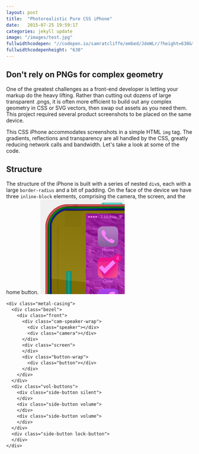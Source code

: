 ```yaml
---
layout: post
title:  "Photorealistic Pure CSS iPhone"
date:   2015-07-25 19:59:17
categories: jekyll update
image: "/images/test.jpg"
fullwidthcodepen: "//codepen.io/samratcliffe/embed/JdeWLr/?height=630&theme-id=17355&default-tab=result"
fullwidthcodepenheight: "630"
---
```


## Don't rely on PNGs for complex geometry
One of the greatest challenges as a front-end developer is letting your markup do the heavy lifting. Rather than cutting out dozens of large transparent .pngs, it is often more efficient to build out any complex geometry in CSS or SVG vectors, then swap out assets as you need them. This project required several product screenshots to be placed on the same device.

This CSS iPhone accommodates screenshots in a simple HTML `img` tag. The gradients, reflections and transparency are all handled by the CSS, greatly reducing network calls and bandwidth. Let's take a look at some of the code.

## Structure
The structure of the iPhone is built with a series of nested `div`s, each with a large `border-radius` and a bit of padding. On the face of the device we have three `inline-block` elements, comprising the camera, the screen, and the home button. 
<img src="/images/iphone-structure.jpg">

```
<div class="metal-casing">
  <div class="bezel">
    <div class="front">
      <div class="cam-speaker-wrap">
        <div class="speaker"></div>
        <div class="camera"></div>
      </div>
      <div class="screen">
      </div>
      <div class="button-wrap">
        <div class="button"></div>
      </div>
    </div>
  </div>
  <div class="vol-buttons">
    <div class="side-button silent">
    </div>
    <div class="side-button volume">
    </div>
    <div class="side-button volume">
    </div>
  </div>
  <div class="side-button lock-button">
  </div>
</div>
```